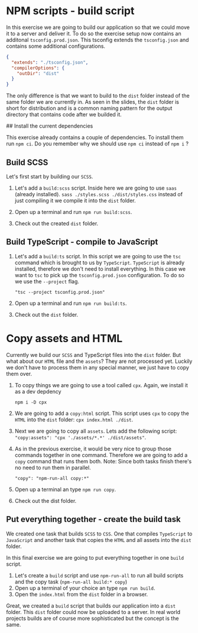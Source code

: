 # NPM scripts - build script

In this exercise we are going to build our application so that we could move it to a server and deliver it. To do so the exercise setup now contains an additonal `tsconfig.prod.json`.  This tsconfig extends the `tsconfig.json` and contains some additional configurations. 

```json
{
  "extends": "./tsconfig.json",
  "compilerOptions": {
    "outDir": "dist"
  }
}
```

The only difference is that we want to build to the `dist` folder instead of the same folder we are currently in. As seen in the slides, the `dist` folder is short for distribution and is a common naming pattern for the output directory that contains code after we builded it.



## Install the current dependencies

This exercise already contains a couple of dependencies. To install them run `npm ci`. Do you remember why we should use `npm ci` instead of `npm i` ? 



## Build SCSS

Let's first start by building our `SCSS`.

1. Let's add a `build:scss` script. Inside here we are going to use `saas` (already installed). `sass ./styles.scss ./dist/styles.css` instead of just compiling it we compile it into the `dist` folder.

2. Open up a terminal and run `npm run build:scss`.

3. Check out the created `dist` folder.

   

## Build TypeScript - compile to JavaScript

1. Let's add a `build:ts` script. In this script we are going to use the `tsc` command which is brought to us by `TypeScript`. `TypeScript` is already installed, therefore we don't need to install everything. In this case we want to `tsc` to pick up the `tsconfig.prod.json` configuration. To do so we use the `--project` flag.

   ```
   "tsc --project tsconfig.prod.json"
   ```

   

2. Open up a terminal and run `npm run build:ts`.

3. Check out the  `dist` folder.



# Copy assets and HTML

Currently we build our `SCSS` and TypeScript files into the `dist` folder. But what about our `HTML` file and the `assets`? They are not processed yet. Luckily we don't have to process them in any special manner, we just have to copy them over.

1. To copy things we are going to use a tool called `cpx`. Again, we install it as a dev depdency

   ```
   npm i -D cpx
   ```

2. We are going to add a `copy:html` script. This script uses `cpx` to copy the `HTML` into the `dist` folder: `cpx index.html ./dist`.

3. Next we are going to copy all `assets`. Lets add the following script: `"copy:assets": "cpx './assets/*.*' ./dist/assets"`.

4. As in the previous exercise, it would be very nice to group those commands together in one command. Therefore we are going to add a `copy` command that runs them both. Note: Since both tasks finish there's no need to run them in parallel. 

   ```
   "copy": "npm-run-all copy:*"
   ```

8. Open up a terminal an type `npm run copy`.
9. Check out the dist folder.



## Put everything together - create the build task

We created one task that builds `SCSS` to `CSS`. One that compiles `TypeScript` to `JavaScript` and another task that copies the `HTML` and all assets into the `dist` folder.

In this final exercise we are going to put everything together in one `build` script.

1. Let's create a `build` script and use `npm-run-all` to run all build scripts and the copy task (`npm-run-all build:* copy`)
2. Open up a terminal of your choice an type `npm run build`.
3. Open the `index.html` from the `dist` folder in a browser.

Great, we created a `build` script that builds our application into a `dist` folder. This `dist` folder could now be uploaded to a server. In real world projects builds are of course more sophisticated but the concept is the same.
